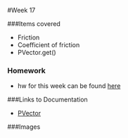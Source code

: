 #Week 17

###Items covered
* Friction
* Coefficient of friction
* PVector.get()

### Homework
* hw for this week can be found [here](https://github.com/mositech/CS2015/issues/41)

###Links to Documentation
* [PVector](https://processing.org/reference/PVector.html)


###Images
![]()
![]()
![]()
![]()
![]()